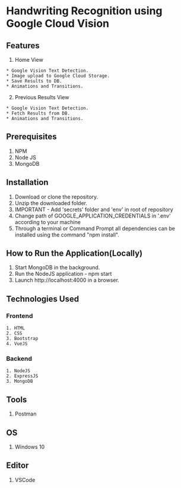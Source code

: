 # Handwriting Recognition using Google Cloud Vision

## Features

  1. Home View
  
    * Google Vision Text Detection.
    * Image upload to Google Cloud Storage.
    * Save Results to DB.
    * Animations and Transitions.

  2. Previous Results View
   
    * Google Vision Text Detection.
    * Fetch Results from DB.
    * Animations and Transitions.


## Prerequisites

  1. NPM
  2. Node JS
  3. MongoDB

## Installation

  1. Download or clone the repository.
  2. Unzip the downloaded folder.
  3. IMPORTANT - Add 'secrets' folder and 'env' in root of repository
  4. Change path of GOOGLE_APPLICATION_CREDENTIALS in '.env' according to your machine
  5. Through a terminal or Command Prompt all dependencies can be installed using the command "npm install".

## How to Run the Application(Locally)

  1. Start MongoDB in the background.
  2. Run the NodeJS application - npm start
  3. Launch http://localhost:4000 in a browser.

## Technologies Used
  
### Frontend
    
	1. HTML
  	2. CSS
  	3. Bootstrap
  	4. VueJS

### Backend

  	1. NodeJS
  	2. ExpressJS
  	3. MongoDB

## Tools

  1. Postman


## OS

  1. Windows 10

## Editor
  
  1. VSCode
